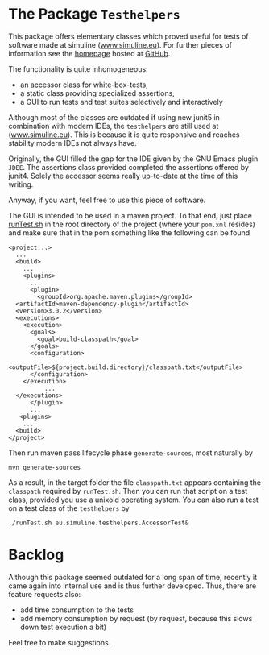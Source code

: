 <!-- markdownlint-disable no-trailing-spaces -->
<!-- markdownlint-disable no-inline-html -->
# The Package `Testhelpers`

This package offers elementary classes which proved useful 
for tests of software made at simuline (www.simuline.eu).
For further pieces of information see the 
[homepage](http://www.simuline.eu/TestHelpers/index.html) 
hosted at [GitHub](https://github.com/Reissner/TestHelpers). 

The functionality is quite inhomogeneous: 

- an accessor class for white-box-tests,
- a static class providing specialized assertions,
- a GUI to run tests and test suites selectively and interactively

Although most of the classes are outdated if using new junit5
in combination with modern IDEs,
the `testhelpers` are still used at (www.simuline.eu). 
This is because it is quite responsive and reaches stability 
modern IDEs not always have. 

Originally, the GUI filled the gap for the IDE given by the GNU Emacs plugin `JDEE`.
The assertions class provided completed the assertions offered by junit4.
Solely the accessor seems really up-to-date at the time of this writing.

Anyway, if you want, feel free to use this piece of software.

The GUI is intended to be used in a maven project.
To that end, just place [runTest.sh](./runTest.sh) in the root directory of the project
(where your `pom.xml` resides)
and make sure that in the pom something like the following can be found 

```[xml]
<project...>
  ...
  <build>
    ...
    <plugins>
      ...
      <plugin>
        <groupId>org.apache.maven.plugins</groupId>
  <artifactId>maven-dependency-plugin</artifactId>
  <version>3.0.2</version>
  <executions>
    <execution>
      <goals>
        <goal>build-classpath</goal>
      </goals>
      <configuration>
        <outputFile>${project.build.directory}/classpath.txt</outputFile>
      </configuration>
    </execution>
          ...
  </executions>
      </plugin>
      ...
   <plugins>
    ...
  <build>
</project>
 ```

Then run maven pass lifecycle phase `generate-sources`,
most naturally by 

```[sh]
mvn generate-sources
```

As a result, in the target folder the file `classpath.txt` appears
containing the `classpath` required by `runTest.sh`.
Then you can run that script on a test class, provided you use a unixoid operating system.
You can also run a test on a test class of the `testhelpers` by 

```[sh]
./runTest.sh eu.simuline.testhelpers.AccessorTest&
```

# Backlog 

Although this package seemed outdated for a long span of time, 
recently it came again into internal use 
and is thus further developed. 
Thus, there are feature requests also: 

- add time consumption to the tests 
- add memory consumption by request (by request, because this slows down test execution a bit)

Feel free to make suggestions. 
